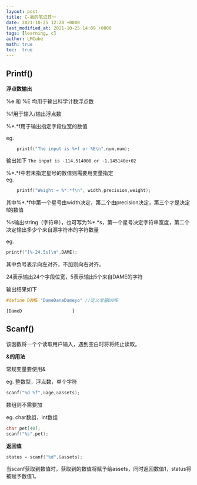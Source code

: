 ```yaml
---
layout: post
title: C-我的笔记其一
date: 2021-10-25 12:20 +0800
last_modified_at: 2021-10-25 14:09 +0800
tags: [learning, c]
author: LMCube
math: true
toc:  true
---
```

## Printf()

**浮点数输出**

%e 和 %E 均用于输出科学计数浮点数  

%f用于输入/输出浮点数  

%\*.\*f用于输出指定字段位宽的数值  

eg.  

```c
    printf("The input is %+f or %E\n",num,num);
```
输出如下 
`The input is -114.514000 or -1.145140e+02`

%\*.\*f中若未指定星号的数值则需要用变量指定  
eg.

```c
    printf("Weight = %*.*f\n", width,precision,weight);
```

其中%\*.\*f中第一个星号由width决定，第二个由precision决定，第三个才是决定f的数值

  

%s输出string（字符串），也可写为%\*.\*s，第一个星号决定字符串宽度，第二个决定输出多少个来自源字符串的字符数量

eg.



```c
printf("[%-24.5s]\n",DAME);
```



其中负号表示向左对齐，不加则向右对齐。

24表示输出24个字段位宽，5表示输出5个来自DAME的字符

输出结果如下

```c
#define DAME "DameDaneDameyo" //定义常量DAME
```

`[DameD                   ]`



## Scanf()

该函数将一个个读取用户输入，遇到空白时将将终止读取。



**&的用法**

常规变量要使用&

eg. 整数型，浮点数，单个字符

```  c
scanf("%d %f",&age,&assets);
```

数组则不需要加

eg.  char数组，int数组

```c
char pet[40];
scanf("%s",pet);
```

**返回值**

```c
status = scanf("%d",&assets);
```



当scanf获取到数值时，获取到的数值将赋予给assets，同时返回数值1，status将被赋予数值1。

